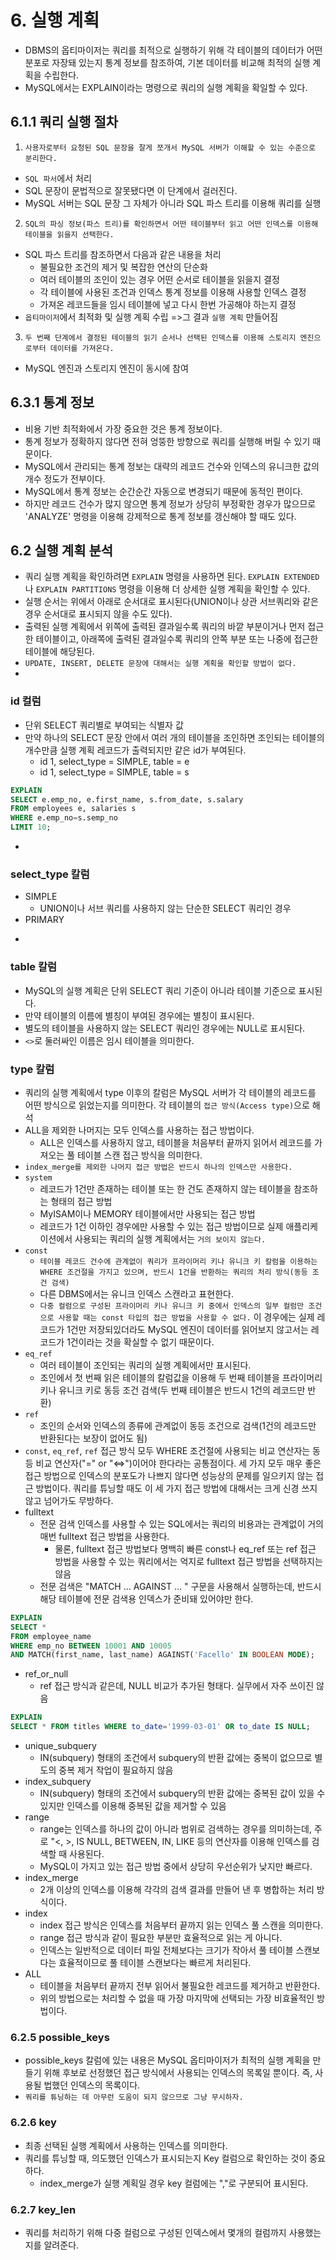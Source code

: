 
# 6. 실행 계획 
- DBMS의 옵티마이저는 쿼리를 최적으로 실행하기 위해 각 테이블의 데이터가 어떤 분포로 자장돼 있는지 통계 정보를 참조하여, 기본 데이터를 비교해 최적의 실행 계획을 수립한다. 
- MySQL에서는 EXPLAIN이라는 명령으로 쿼리의 실행 계획을 확일할 수 있다. 

## 6.1.1 쿼리 실행 절차 
1. `사용자로부터 요청된 SQL 문장을 잘게 쪼개서 MySQL 서버가 이해할 수 있는 수준으로 분리한다.`
  -  `SQL 파서`에서 처리 
  - SQL 문장이 문법적으로 잘못됐다면 이 단계에서 걸러진다. 
  - MySQL 서버는 SQL 문장 그 자체가 아니라 SQL 파스 트리를 이용해 쿼리를 실행
2. `SQL의 파싱 정보(파스 트리)를 확인하면서 어떤 테이블부터 읽고 어떤 인덱스를 이용해 테이블을 읽을지 선택한다.`
  - SQL 파스 트리를 참조하면서 다음과 같은 내용을 처리 
    + 불필요한 조건의 제거 및 복잡한 연산의 단순화 
    + 여러 테이블의 조인이 있는 경우 어떤 순서로 테이블을 읽을지 결정 
    + 각 테이블에 사용된 조건과 인덱스 통계 정보를 이용해 사용할 인덱스 결정
    + 가져온 레코드들을 임시 테이블에 넣고 다시 한번 가공해야 하는지 결정
  - `옵티마이저`에서 최적화 및 실행 계획 수립 =>그 결과 `실행 계획` 만들어짐 
3. `두 번째 단계에서 결정된 테이블의 읽기 순서나 선택된 인덱스를 이용해 스토리지 엔진으로부터 데이터를 가져온다.` 
  - MySQL 엔진과 스토리지 엔진이 동시에 참여

## 6.3.1 통계 정보 
- 비용 기반 최적화에서 가장 중요한 것은 통계 정보이다.
- 통계 정보가 정확하지 않다면 전혀 엉뚱한 방향으로 쿼리를 실행해 버릴 수 있기 때문이다. 
- MySQL에서 관리되는 통계 정보는 대략의 레코드 건수와 인덱스의 유니크한 값의 개수 정도가 전부이다. 
- MySQL에서 통계 정보는 순간순간 자동으로 변경되기 때문에 동적인 편이다. 
- 하지만 레코드 건수가 많지 않으면 통계 정보가 상당히 부정확한 경우가 많으므로 'ANALYZE' 명령을 이용해 강제적으로 통계 정보를 갱신해야 할 때도 있다. 

## 6.2 실행 계획 분석
- 쿼리 실행 계획을 확인하려면 `EXPLAIN` 명령을 사용하면 된다. `EXPLAIN EXTENDED`나 `EXPLAIN PARTITIONS` 명령을 이용해 더 상세한 실행 계획을 확인할 수 있다. 
- 실행 순서는 위에서 아래로 순서대로 표시된다(UNION이나 상관 서브쿼리와 같은 경우 순서대로 표시되지 않을 수도 있다).
- 출력된 실행 계획에서 위쪽에 출력된 결과일수록 쿼리의 바깥 부분이거나 먼저 접근한 테이블이고, 아래쪽에 출력된 결과일수록 쿼리의 안쪽 부분 또는 나중에 접근한 테이블에 해당된다. 
- `UPDATE, INSERT, DELETE 문장에 대해서는 실행 계획을 확인할 방법이 없다.` 
- 
### id 컬럼 
- 단위 SELECT 쿼리별로 부여되는 식별자 값 
- 만약 하나의 SELECT 문장 안에서 여러 개의 테이블을 조인하면 조인되는 테이블의 개수만큼 실행 계획 레코드가 출력되지만 같은 id가 부여된다. 
  + id 1, select_type = SIMPLE, table = e
  + id 1, select_type = SIMPLE, table = s
```sql
EXPLAIN
SELECT e.emp_no, e.first_name, s.from_date, s.salary
FROM employees e, salaries s
WHERE e.emp_no=s.semp_no
LIMIT 10;
```

- 
### select_type 칼럼
- SIMPLE
  + UNION이나 서브 쿼리를 사용하지 않는 단순한 SELECT 쿼리인 경우
-  PRIMARY
  +   
  
### table 칼럼
- MySQL의 실행 계획은 단위 SELECT 쿼리 기준이 아니라 테이블 기준으로 표시된다.
- 만약 테이블의 이름에 별칭이 부여된 경우에는 별칭이 표시된다. 
- 별도의 테이블을 사용하지 않는 SELECT 쿼리인 경우에는 NULL로 표시된다. 
- `<>`로 둘러싸인 이름은 임시 테이블을 의미한다. 

### type 칼럼 
- 쿼리의 실행 계획에서 type 이후의 칼럼은 MySQL 서버가 각 테이블의 레코드를 어떤 방식으로 읽었는지를 의미한다. 각 테이블의 `접근 방식(Access type)`으로 해석
- ALL을 제외한 나머지는 모두 인덱스를 사용하는 접근 방법이다.
  + ALL은 인덱스를 사용하지 않고, 테이블을 처음부터 끝까지 읽어서 레코드를 가져오는 풀 테이블 스캔 접근 방식을 의미한다. 
- `index_merge를 제외한 나머지 접근 방법은 반드시 하나의 인덱스만 사용한다.` 
- `system`
  + 레코드가 1건만 존재하는 테이블 또는 한 건도 존재하지 않는 테이블을 참조하는 형태의 접근 방법 
  + MyISAM이나 MEMORY 테이블에서만 사용되는 접근 방법 
  + 레코드가 1건 이하인 경우에만 사용할 수 있는 접근 방법이므로 실제 애플리케이션에서 사용되는 쿼리의 실행 계획에서는 `거의 보이지 않는다.`
- `const`
  + `테이블 레코드 건수에 관계없이 쿼리가 프라이머리 키나 유니크 키 칼럼을 이용하는 WHERE 조건절을 가지고 있으며, 반드시 1건을 반환하는 쿼리의 처리 방식(동등 조건 검색)` 
  + 다른 DBMS에서는 유니크 인덱스 스캔라고 표현한다.  
  + `다중 컬럼으로 구성된 프라이머리 키나 유니크 키 중에서 인덱스의 일부 컬럼만 조건으로 사용할 때는 const 타입의 접근 방법을 사용할 수 없다.` 이 경우에는 실제 레코드가 1건만 저장되있더라도 MySQL 엔진이 데이터를 읽어보지 않고서는 레코드가 1건이라는 것을 확실할 수 없기 때문이다. 
- `eq_ref`
  + 여러 테이블이 조인되는 쿼리의 실행 계획에서만 표시된다. 
  + 조인에서 첫 번째 읽은 테이블의 칼럼값을 이용해 두 번째 테이블을 프라이머리 키나 유니크 키로 동등 조건 검색(두 번째 테이블은 반드시 1건의 레코드만 반환)
- `ref`
  + 조인의 순서와 인덱스의 종류에 관계없이 동등 조건으로 검색(1건의 레코드만 반환된다는 보장이 없어도 됨) 
- `const`, `eq_ref`, `ref` 접근 방식 모두 WHERE 조건절에 사용되는 비교 연산자는 동등 비교 연산자("=" or "<=>")이어야 한다라는 공통점이다. 세 가지 모두 매우 좋은 접근 방법으로 인덱스의 분포도가 나쁘지 않다면 성능상의 문제를 일으키지 않는 접근 방법이다. 쿼리를 튜닝할 때도 이 세 가지 접근 방법에 대해서는 크게 신경 쓰지 않고 넘어가도 무방하다. 
- fulltext
  + 전문 검색 인덱스를 사용할 수 있는 SQL에서는 쿼리의 비용과는 관계없이 거의 매번 fulltext 접근 방법을 사용한다. 
    - 물론, fulltext 접근 방법보다 명백히 빠른 const나 eq_ref 또는 ref 접근 방법을 사용할 수 있는 쿼리에서는 억지로 fulltext 접근 방법을 선택하지는 않음
  + 전문 검색은 "MATCH ... AGAINST ... " 구문을 사용해서 실행하는데, 반드시 해당 테이블에 전문 검색용 인덱스가 준비돼 있어야만 한다. 
```sql
EXPLAIN
SELECT *
FROM employee_name 
WHERE emp_no BETWEEN 10001 AND 10005
AND MATCH(first_name, last_name) AGAINST('Facello' IN BOOLEAN MODE);
```  
- ref_or_null
  + ref 접근 방식과 같은데, NULL 비교가 추가된 형태다. 실무에서 자주 쓰이진 않음 
```sql
EXPLAIN
SELECT * FROM titles WHERE to_date='1999-03-01' OR to_date IS NULL;
```  
- unique_subquery
  + IN(subquery) 형태의 조건에서 subquery의 반환 값에는 중복이 없으므로 별도의 중복 제거 작업이 필요하지 않음 
- index_subquery
  + IN(subquery) 형태의 조건에서 subquery의 반환 값에는 중복된 값이 있을 수 있지만 인덱스를 이용해 중복된 값을 제거할 수 있음 
- range
  + range는 인덱스를 하나의 값이 아니라 범위로 검색하는 경우를 의미하는데, 주로 "<, >, IS NULL, BETWEEN, IN, LIKE 등의 연산자를 이용해 인덱스를 검색할 때 사용된다. 
  + MySQL이 가지고 있는 접근 방법 중에서 상당히 우선순위가 낮지만 빠르다. 
- index_merge
  + 2개 이상의 인덱스를 이용해 각각의 검색 결과를 만들어 낸 후 병합하는 처리 방식이다.     
- index
  + index 접근 방식은 인덱스를 처음부터 끝까지 읽는 인덱스 풀 스캔을 의미한다. 
  + range 접근 방식과 같이 필요한 부분만 효율적으로 읽는 게 아니다. 
  + 인덱스는 일반적으로 데이터 파일 전체보다는 크기가 작아서 풀 테이블 스캔보다는 효율적이므로 풀 테이블 스캔보다는 빠르게 처리된다. 
- ALL
  + 테이블을 처음부터 끝까지 전부 읽어서 불필요한 레코드를 제거하고 반환한다.
  + 위의 방법으로는 처리할 수 없을 때 가장 마지막에 선택되는 가장 비효율적인 방법이다. 

### 6.2.5 possible_keys
+ possible_keys 칼럼에 있는 내용은 MySQL 옵티마이저가 최적의 실행 계획을 만들기 위해 후보로 선정했던 접근 방식에서 사용되는 인덱스의 목록일 뿐이다. 즉, 사용될 법했던 인덱스의 목록이다. 
+ `쿼리를 튜닝하는 데 아무런 도움이 되지 않으므로 그냥 무시하자.`

### 6.2.6 key
- 최종 선택된 실행 계획에서 사용하는 인덱스를 의미한다. 
- 쿼리를 튜닝할 때, 의도했던 인덱스가 표시되는지 Key 컬럼으로 확인하는 것이 중요하다. 
  + index_merge가 실행 계획일 경우 key 컬럼에는 ","로 구분되어 표시된다. 

### 6.2.7 key_len
- 쿼리를 처리하기 위해 다중 컬럼으로 구성된 인덱스에서 몇개의 컬럼까지 사용했는지를 알려준다. 




